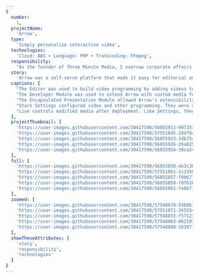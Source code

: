 ```yaml
---
{
  number: 
    1,
  projectName: 
    'Arrow',
  type: 
    'Simply personalize interactive video',
  technologies: 
    'Cloud: AWS ∙ Language: PHP ∙ Transcoding: FFmpeg',
  responsibility: 
    "As the founder of Three Minute Media, I oversaw corporate affairs and platform development, including budgets, our product lead, and investor outreach.",
  story: 
    'Arrow was a self-serve platform that made it easy for editorial and sales teams to personalize and syndicate interactive video based on first- and third-party data.',
  captions: [
    "The Editor was used to build video programming by adding videos to a Stack and configuring it with dynamically generated settings. Users could buy and sell their videos through syndication.",
    "The Developer Module was used to extend Arrow with custom media formats, settings, and live controls. Arrow delivered any code-based media, including video players, widgets, and more.",
    "The Encapsulated Presentation Module allowed Arrow's extensibility. It was a mixture of PubML, our proprietary domain-specific programming language, and a user's proprietary source code.",
    "Stack Settings configured video and other programming. They were dynamically generated from instructions in an Encapsulated Presentation Module. Users could create or license their EPMs.",
    "Live controls modified media after deployment. Like Settings, they were dynamically generated from an Encapsulated Presentation Module, making Arrow a true end-to-end publishing system."
  ],
  projectThumbnail: [
    'https://user-images.githubusercontent.com/30417590/56855911-09735700-691e-11e9-83a8-7ddf134fcfa1.png',
    'https://user-images.githubusercontent.com/30417590/57551845-10479400-7338-11e9-8c8c-e3ae7019ddfb.png',
    'https://user-images.githubusercontent.com/30417590/56855923-1db75400-691e-11e9-9657-0daeef8b6199.png',
    'https://user-images.githubusercontent.com/30417590/56855926-26a82580-691e-11e9-9250-23871ffee641.png',
    'https://user-images.githubusercontent.com/30417590/56855934-30ca2400-691e-11e9-841a-bf69f6e63dce.png'
  ],
  full: [
    'https://user-images.githubusercontent.com/30417590/56855850-de3c3800-691c-11e9-9779-83c24b8b579a.png',
    'https://user-images.githubusercontent.com/30417590/57551861-1c335600-7338-11e9-82e5-ba59d3b32d93.png',
    'https://user-images.githubusercontent.com/30417590/56855857-f0b67180-691c-11e9-9457-6ce2d61f2647.png',
    'https://user-images.githubusercontent.com/30417590/56855859-f8761600-691c-11e9-860f-e6dd7caef204.png',
    'https://user-images.githubusercontent.com/30417590/56855862-fe6bf700-691c-11e9-93f1-0240b420dd49.png'
  ],
  zoomed: [
    'https://user-images.githubusercontent.com/30417590/57548679-93b0b780-732f-11e9-9102-be683462cd8c.png',
    'https://user-images.githubusercontent.com/30417590/57551871-26555480-7338-11e9-8dbb-46b314c83168.png',
    'https://user-images.githubusercontent.com/30417590/57548833-f5712180-732f-11e9-8c35-aa60966c15cf.png',
    'https://user-images.githubusercontent.com/30417590/57548863-06219780-7330-11e9-85c1-f612060534a8.png',
    'https://user-images.githubusercontent.com/30417590/57548888-16397700-7330-11e9-8349-1b4d818fbddd.png'
  ],
  showTheseAttributes: [
    'story',
    'responsibility',
    'technologies'
  ]
}
---
```

